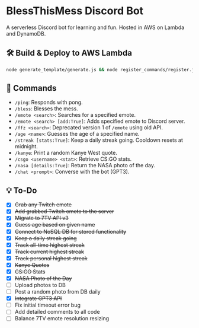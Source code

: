 # BlessThisMess Discord Bot
A serverless Discord bot for learning and fun. Hosted in AWS on Lambda and DynamoDB.

## 🛠️ Build & Deploy to AWS Lambda
```bash
node generate_template/generate.js && node register_commands/register.js && sam build && sam deploy
```

## 🤖 Commands
- `/ping`: Responds with pong.
- `/bless`: Blesses the mess.
- `/emote <search>`: Searches for a specified emote.
- `/emote <search> [add:True]`: Adds specified emote to Discord server.
- `/ffz <search>`: Deprecated version 1 of `/emote` using old API.
- `/age <name>`: Guesses the age of a specified name.
- `/streak [stats:True]`: Keep a daily streak going. Cooldown resets at midnight.
- `/kanye`: Print a random Kanye West quote.
- `/csgo <username> <stat>`: Retrieve CS:GO stats.
- `/nasa [details:True]`: Return the NASA photo of the day.
- `/chat <prompt>`: Converse with the bot (GPT3).

## 💡 To-Do
- [x] ~~Grab any Twitch emote~~
- [x] ~~Add grabbed Twitch emote to the server~~
- [x] ~~Migrate to 7TV API v3~~
- [x] ~~Guess age based on given name~~
- [x] ~~Connect to NoSQL DB for stored functionality~~
- [x] ~~Keep a daily streak going~~
- [x] ~~Track all-time highest streak~~
- [x] ~~Track current highest streak~~
- [x] ~~Track personal highest streak~~
- [x] ~~Kanye Quotes~~
- [x] ~~CS:GO Stats~~
- [x] ~~NASA Photo of the Day~~
- [ ] Upload photos to DB
- [ ] Post a random photo from DB daily
- [x] ~~Integrate GPT3 API~~
- [ ] Fix initial timeout error bug
- [ ] Add detailed comments to all code
- [ ] Balance 7TV emote resolution resizing
